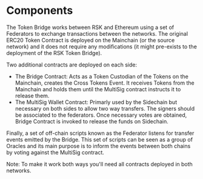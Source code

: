 # Components

The Token Bridge works between RSK and Ethereum using a set of Federators to exchange transactions between the networks. The original ERC20 Token Contract is deployed on the Mainchain (or the source network) and it does not require any modifications (it might pre-exists to the deployment of the RSK Token Bridge).

Two additional contracts are deployed on each side:
* The Bridge Contract: Acts as a Token Custodian of the Tokens on the Mainchain, creates the Cross Tokens Event. It receives Tokens from the Mainchain and holds them until the MultiSig contract instructs it to release them.
* The MultiSig Wallet Contract: Primarly used by the Sidechain but necessary on both sides to allow two way transfers. The signers should be associated to the federators. Once necessary votes are obtained, Bridge Contract is invoked to release the funds on Sidechain.

Finally, a set of off-chain scripts known as the Federator listens for transfer events emitted by the Bridge. This set of scripts can be seen as a group of Oracles and its main purpose is to inform the events between both chains by voting against the MultiSig contract.

Note: To make it work both ways you'll need all contracts deployed in both networks.